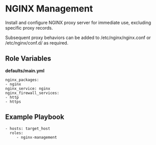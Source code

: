 NGINX Management
=========

Install and configure NGINX proxy server for immediate use, excluding specific proxy records.  

Subsequent proxy behaviors can be added to /etc/nginx/nginx.conf or /etc/nginx/conf.d/ as required.

Role Variables
--------------

**defaults/main.yml**  

```
nginx_packages:
- nginx
nginx_service: nginx
nginx_firewall_services:
- http
- https
```

Example Playbook
----------------

    - hosts: target_host
      roles:
         - nginx-management
